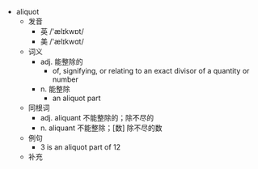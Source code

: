 - aliquot
  - 发音
    - 英 /'ælɪkwɒt/
    - 美 /'ælɪkwɑt/
  - 词义
    - adj. 能整除的
      - of, signifying, or relating to an exact divisor of a quantity or number 
    - n. 能整除
      - an aliquot part 
  - 同根词
    - adj. aliquant 不能整除的；除不尽的
    - n. aliquant 不能整除；[数] 除不尽的数
  - 例句
    - 3 is an aliquot part of 12 
  - 补充